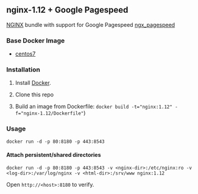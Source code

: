## nginx-1.12 + Google Pagespeed

[NGINX](http://nginx.org/) bundle with support for Google Pagespeed [ngx_pagespeed](https://github.com/pagespeed/ngx_pagespeed)

### Base Docker Image

* [centos7](http://dockerfile.github.io/#/centos)


### Installation

1. Install [Docker](https://www.docker.com/).

2. Clone this repo

3. Build an image from Dockerfile: `docker build -t="nginx:1.12" -f="nginx-1.12/Dockerfile"`)


### Usage

    docker run -d -p 80:8180 -p 443:8543

#### Attach persistent/shared directories

    docker run -d -p 80:8180 -p 443:8543 -v <nginx-dir>:/etc/nginx:ro -v <log-dir>:/var/log/nginx -v <html-dir>:/srv/www nginx:1.12

Open `http://<host>:8180` to verify.

